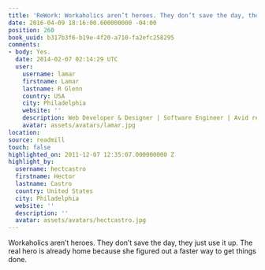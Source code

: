 ```yaml
---
title: 'ReWork: Workaholics aren’t heroes. They don’t save the day, they jus…'
date: 2016-04-09 18:16:00.600000000 -04:00
position: 260
book_uuid: b317b3f6-b19e-4f20-a710-fa2efc258295
comments:
- body: Yes.
  date: 2014-02-07 02:14:29 UTC
  user:
    username: lamar
    firstname: Lamar
    lastname: R Glenn
    country: USA
    city: Philadelphia
    website: ''
    description: Web Developer & Designer | Software Engineer | Avid reader
    avatar: assets/avatars/lamar.jpg
location: 
source: readmill
touch: false
highlighted_on: 2011-12-07 12:35:07.000000000 Z
highlight_by:
  username: hectcastro
  firstname: Hector
  lastname: Castro
  country: United States
  city: Philadelphia
  website: ''
  description: ''
  avatar: assets/avatars/hectcastro.jpg
---
```


Workaholics aren’t heroes. They don’t save the day, they just use it up. The real hero is already home because she figured out a faster way to get things done.